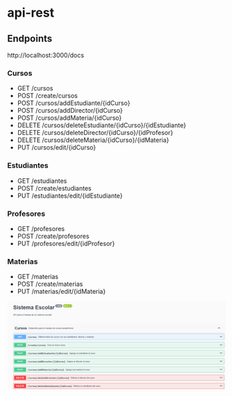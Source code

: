 # api-rest

## Endpoints
http://localhost:3000/docs

### Cursos
- GET /cursos
- POST /create/cursos
- POST /cursos/addEstudiante/{idCurso}
- POST /cursos/addDirector/{idCurso}
- POST /cursos/addMateria/{idCurso}
- DELETE /cursos/deleteEstudiante/{idCurso}/{idEstudiante}
- DELETE /cursos/deleteDirector/{idCurso}/{idProfesor}
- DELETE /cursos/deleteMateria/{idCurso}/{idMateria}
- PUT /cursos/edit/{idCurso}

### Estudiantes
- GET /estudiantes
- POST /create/estudiantes
- PUT /estudiantes/edit/{idEstudiante}

### Profesores
- GET /profesores
- POST /create/profesores
- PUT /profesores/edit/{idProfesor}

### Materias
- GET /materias
- POST /create/materias
- PUT /materias/edit/{idMateria}

![docs](./imgs/docs.png)